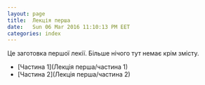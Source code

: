```yaml
---
layout: page
title:  Лекція перша
date:   Sun 06 Mar 2016 11:10:13 PM EET
categories: index
---
```


Це заготовка першої лекії. Більше нічого тут немає крім змісту.

  * [Частина 1](Лекція перша/частина 1)
  * [Частина 2](Лекція перша/частина 2)
